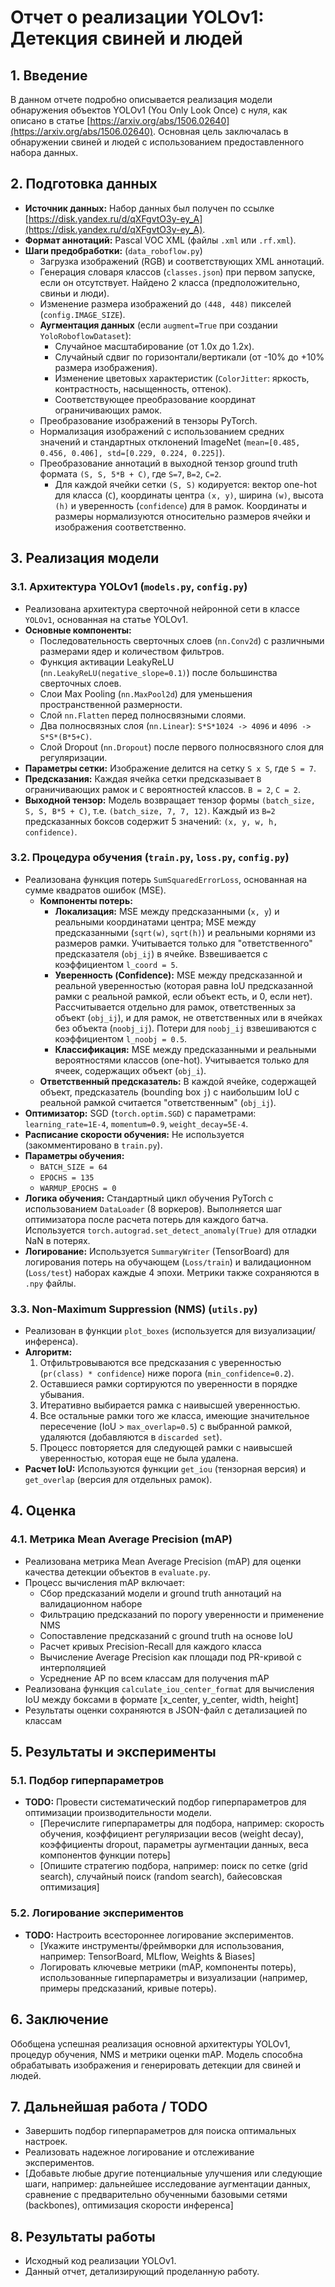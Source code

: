 # Отчет о реализации YOLOv1: Детекция свиней и людей

## 1. Введение

В данном отчете подробно описывается реализация модели обнаружения объектов YOLOv1 (You Only Look Once) с нуля, как описано в статье [https://arxiv.org/abs/1506.02640](https://arxiv.org/abs/1506.02640). Основная цель заключалась в обнаружении свиней и людей с использованием предоставленного набора данных.

## 2. Подготовка данных

*   **Источник данных:** Набор данных был получен по ссылке [https://disk.yandex.ru/d/qXFgvtO3y-ey_A](https://disk.yandex.ru/d/qXFgvtO3y-ey_A).
*   **Формат аннотаций:** Pascal VOC XML (файлы `.xml` или `.rf.xml`).
*   **Шаги предобработки:** (`data_roboflow.py`)
    *   Загрузка изображений (RGB) и соответствующих XML аннотаций.
    *   Генерация словаря классов (`classes.json`) при первом запуске, если он отсутствует. Найдено 2 класса (предположительно, свиньи и люди).
    *   Изменение размера изображений до `(448, 448)` пикселей (`config.IMAGE_SIZE`).
    *   **Аугментация данных** (если `augment=True` при создании `YoloRoboflowDataset`):
        *   Случайное масштабирование (от 1.0x до 1.2x).
        *   Случайный сдвиг по горизонтали/вертикали (от -10% до +10% размера изображения).
        *   Изменение цветовых характеристик (`ColorJitter`: яркость, контрастность, насыщенность, оттенок).
        *   Соответствующее преобразование координат ограничивающих рамок.
    *   Преобразование изображений в тензоры PyTorch.
    *   Нормализация изображений с использованием средних значений и стандартных отклонений ImageNet (`mean=[0.485, 0.456, 0.406], std=[0.229, 0.224, 0.225]`).
    *   Преобразование аннотаций в выходной тензор ground truth формата `(S, S, 5*B + C)`, где `S=7`, `B=2`, `C=2`.
        *   Для каждой ячейки сетки `(S, S)` кодируется: вектор one-hot для класса (`C`), координаты центра `(x, y)`, ширина `(w)`, высота `(h)` и уверенность (`confidence`) для `B` рамок. Координаты и размеры нормализуются относительно размеров ячейки и изображения соответственно.

## 3. Реализация модели

### 3.1. Архитектура YOLOv1 (`models.py`, `config.py`)

*   Реализована архитектура сверточной нейронной сети в классе `YOLOv1`, основанная на статье YOLOv1.
*   **Основные компоненты:**
    *   Последовательность сверточных слоев (`nn.Conv2d`) с различными размерами ядер и количеством фильтров.
    *   Функция активации LeakyReLU (`nn.LeakyReLU(negative_slope=0.1)`) после большинства сверточных слоев.
    *   Слои Max Pooling (`nn.MaxPool2d`) для уменьшения пространственной размерности.
    *   Слой `nn.Flatten` перед полносвязными слоями.
    *   Два полносвязных слоя (`nn.Linear`): `S*S*1024 -> 4096` и `4096 -> S*S*(B*5+C)`.
    *   Слой Dropout (`nn.Dropout`) после первого полносвязного слоя для регуляризации.
*   **Параметры сетки:** Изображение делится на сетку `S x S`, где `S = 7`.
*   **Предсказания:** Каждая ячейка сетки предсказывает `B` ограничивающих рамок и `C` вероятностей классов. `B = 2`, `C = 2`.
*   **Выходной тензор:** Модель возвращает тензор формы `(batch_size, S, S, B*5 + C)`, т.е. `(batch_size, 7, 7, 12)`. Каждый из `B=2` предсказанных боксов содержит 5 значений: `(x, y, w, h, confidence)`.

### 3.2. Процедура обучения (`train.py`, `loss.py`, `config.py`)

*   Реализована функция потерь `SumSquaredErrorLoss`, основанная на сумме квадратов ошибок (MSE).
    *   **Компоненты потерь:**
        *   **Локализация:** MSE между предсказанными (`x, y`) и реальными координатами центра; MSE между предсказанными (`sqrt(w)`, `sqrt(h)`) и реальными корнями из размеров рамки. Учитывается только для "ответственного" предсказателя (`obj_ij`) в ячейке. Взвешивается с коэффициентом `l_coord = 5`.
        *   **Уверенность (Confidence):** MSE между предсказанной и реальной уверенностью (которая равна IoU предсказанной рамки с реальной рамкой, если объект есть, и 0, если нет). Рассчитывается отдельно для рамок, ответственных за объект (`obj_ij`), и для рамок, не ответственных или в ячейках без объекта (`noobj_ij`). Потери для `noobj_ij` взвешиваются с коэффициентом `l_noobj = 0.5`.
        *   **Классификация:** MSE между предсказанными и реальными вероятностями классов (one-hot). Учитывается только для ячеек, содержащих объект (`obj_i`).
    *   **Ответственный предсказатель:** В каждой ячейке, содержащей объект, предсказатель (bounding box `j`) с наибольшим IoU с реальной рамкой считается "ответственным" (`obj_ij`).
*   **Оптимизатор:** SGD (`torch.optim.SGD`) с параметрами: `learning_rate=1E-4`, `momentum=0.9`, `weight_decay=5E-4`.
*   **Расписание скорости обучения:** Не используется (закомментировано в `train.py`).
*   **Параметры обучения:**
    *   `BATCH_SIZE = 64`
    *   `EPOCHS = 135`
    *   `WARMUP_EPOCHS = 0`
*   **Логика обучения:** Стандартный цикл обучения PyTorch с использованием `DataLoader` (8 воркеров). Выполняется шаг оптимизатора после расчета потерь для каждого батча. Используется `torch.autograd.set_detect_anomaly(True)` для отладки NaN в потерях.
*   **Логирование:** Используется `SummaryWriter` (TensorBoard) для логирования потерь на обучающем (`Loss/train`) и валидационном (`Loss/test`) наборах каждые 4 эпохи. Метрики также сохраняются в `.npy` файлы.

### 3.3. Non-Maximum Suppression (NMS) (`utils.py`)

*   Реализован в функции `plot_boxes` (используется для визуализации/инференса).
*   **Алгоритм:**
    1.  Отфильтровываются все предсказания с уверенностью (`pr(class) * confidence`) ниже порога (`min_confidence=0.2`).
    2.  Оставшиеся рамки сортируются по уверенности в порядке убывания.
    3.  Итеративно выбирается рамка с наивысшей уверенностью.
    4.  Все остальные рамки того же класса, имеющие значительное пересечение (IoU > `max_overlap=0.5`) с выбранной рамкой, удаляются (добавляются в `discarded set`).
    5.  Процесс повторяется для следующей рамки с наивысшей уверенностью, которая еще не была удалена.
*   **Расчет IoU:** Используются функции `get_iou` (тензорная версия) и `get_overlap` (версия для отдельных рамок).

## 4. Оценка

### 4.1. Метрика Mean Average Precision (mAP)



* Реализована метрика Mean Average Precision (mAP) для оценки качества детекции объектов в `evaluate.py`.
* Процесс вычисления mAP включает:
  * Сбор предсказаний модели и ground truth аннотаций на валидационном наборе
  * Фильтрацию предсказаний по порогу уверенности и применение NMS
  * Сопоставление предсказаний с ground truth на основе IoU
  * Расчет кривых Precision-Recall для каждого класса
  * Вычисление Average Precision как площади под PR-кривой с интерполяцией
  * Усреднение AP по всем классам для получения mAP
* Реализована функция `calculate_iou_center_format` для вычисления IoU между боксами в формате [x_center, y_center, width, height]
* Результаты оценки сохраняются в JSON-файл с детализацией по классам


## 5. Результаты и эксперименты

### 5.1. Подбор гиперпараметров

*   **TODO:** Провести систематический подбор гиперпараметров для оптимизации производительности модели.
    *   [Перечислите гиперпараметры для подбора, например: скорость обучения, коэффициент регуляризации весов (weight decay), коэффициенты dropout, параметры аугментации данных, веса компонентов функции потерь]
    *   [Опишите стратегию подбора, например: поиск по сетке (grid search), случайный поиск (random search), байесовская оптимизация]

### 5.2. Логирование экспериментов

*   **TODO:** Настроить всестороннее логирование экспериментов.
    *   [Укажите инструменты/фреймворки для использования, например: TensorBoard, MLflow, Weights & Biases]
    *   Логировать ключевые метрики (mAP, компоненты потерь), использованные гиперпараметры и визуализации (например, примеры предсказаний, кривые потерь).

## 6. Заключение

Обобщена успешная реализация основной архитектуры YOLOv1, процедур обучения, NMS и метрики оценки mAP. Модель способна обрабатывать изображения и генерировать детекции для свиней и людей.

## 7. Дальнейшая работа / TODO

*   Завершить подбор гиперпараметров для поиска оптимальных настроек.
*   Реализовать надежное логирование и отслеживание экспериментов.
*   [Добавьте любые другие потенциальные улучшения или следующие шаги, например: дальнейшее исследование аугментации данных, сравнение с предварительно обученными базовыми сетями (backbones), оптимизация скорости инференса]

## 8. Результаты работы

*   Исходный код реализации YOLOv1.
*   Данный отчет, детализирующий проделанную работу.
